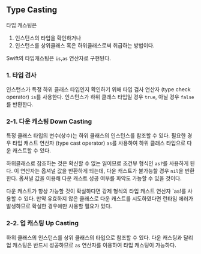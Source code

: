 ## Type Casting
타입 캐스팅은
1. 인스턴스의 타입을 확인하거나
2. 인스턴스를 상위클래스 혹은 하위클래스로써 취급하는 방법이다.

Swift의 타입캐스팅은 `is`,`as` 연산자로 구현된다.

### 1. 타입 검사
인스턴스가 특정 하위 클래스 타입인지 확인하기 위해 타입 검사 연산자 (type check operator) `is`를 사용한다. 인스턴스가 하위 클래스 타입일 경우  `true`, 아닐 경우 `false`를 반환한다.

### 2-1. 다운 캐스팅 Down Casting
특정 클래스 타입의 변수(상수)는 하위 클래스의 인스턴스를 참조할 수 있다. 필요한 경우 타입 캐스트 연산자 (type cast operator) `as`를 사용하여 하위 클래스 타입으로 다운 캐스트할 수 있다.

하위클래스로 참조하는 것은 확신할 수 없는 일이므로 조건부 형식인 `as?`를 사용하게 된다. 이 연산자는 옵셔널 값을 반환하게 되는데, 다운 캐스트가 불가능할 경우 `nil`을 반환한다. 옵셔널 값을 이용해 다운 캐스트 성공 여부를 파악도 가능할 수 있을 것이다.

다운 캐스트가 항상 가능할 것이 확실하다면 강제 형식의 타입 캐스트 연산자 `as!를 사용할 수 있다. 만약 유효하지 않은 클래스로 다운 캐스트를 시도하였다면 런타임 에러가 발생하므로 확실한 경우에만 사용할 필요가 있다.

### 2-2. 업 캐스팅 Up Casting
하위 클래스의 인스턴스를 상위 클래스의 타입으로 참조할 수 있다. 다운 캐스팅과 달리 업 캐스팅은 반드시 성공하므로 `as` 연산자를 이용하여 타입 캐스팅이 가능하다.
